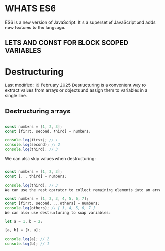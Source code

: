 # WHATS ES6

ES6 is a new version of JavaScript. It is a superset of JavaScript and adds new features to the language.

## LETS AND CONST FOR BLOCK SCOPED VARIABLES









# Destructuring
Last modified: 19 February 2025
Destructuring is a convenient way to extract values from arrays or objects and assign them to variables in a single line.

## Destructuring arrays
```js

const numbers = [1, 2, 3];
const [first, second, third] = numbers;

console.log(first); // 1
console.log(second); // 2
console.log(third); // 3
```

We can also skip values when destructuring:
```js

const numbers = [1, 2, 3];
const [, , third] = numbers;

console.log(third); // 3
We can use the rest operator to collect remaining elements into an array during destructuring:

const numbers = [1, 2, 3, 4, 5, 6, 7];
const [first, second, ...others] = numbers;
console.log(others); // [ 3, 4, 5, 6, 7 ]
We can also use destructuring to swap variables:

let a = 1, b = 2;

[a, b] = [b, a];

console.log(a); // 2
console.log(b); // 1
```



